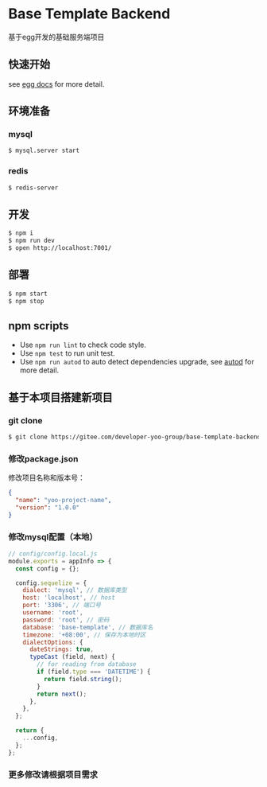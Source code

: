 # Base Template Backend

基于egg开发的基础服务端项目

## 快速开始

<!-- add docs here for user -->

see [egg docs][egg] for more detail.

## 环境准备

### mysql

```bash
$ mysql.server start
```

### redis

```bash
$ redis-server
```

## 开发

```bash
$ npm i
$ npm run dev
$ open http://localhost:7001/
```

## 部署

```bash
$ npm start
$ npm stop
```

## npm scripts

- Use `npm run lint` to check code style.
- Use `npm test` to run unit test.
- Use `npm run autod` to auto detect dependencies upgrade, see [autod](https://www.npmjs.com/package/autod) for more detail.

## 基于本项目搭建新项目

### git clone

```bash
$ git clone https://gitee.com/developer-yoo-group/base-template-backend.git yoo-project-name
```

### 修改package.json

修改项目名称和版本号：
```json
{
  "name": "yoo-project-name",
  "version": "1.0.0"
}
```

### 修改mysql配置（本地）

```js
// config/config.local.js
module.exports = appInfo => {
  const config = {};

  config.sequelize = {
    dialect: 'mysql', // 数据库类型
    host: 'localhost', // host
    port: '3306', // 端口号
    username: 'root',
    password: 'root', // 密码
    database: 'base-template', // 数据库名
    timezone: '+08:00', // 保存为本地时区
    dialectOptions: {
      dateStrings: true,
      typeCast (field, next) {
        // for reading from database
        if (field.type === 'DATETIME') {
          return field.string();
        }
        return next();
      },
    },
  };

  return {
    ...config,
  };
};
```

### 更多修改请根据项目需求



[egg]: https://eggjs.org
